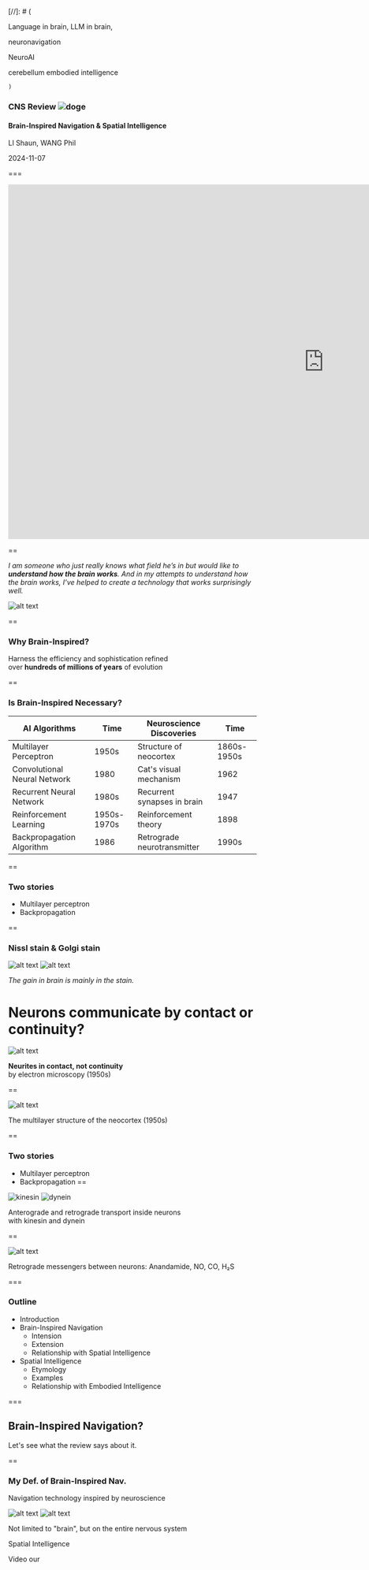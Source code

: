 [//]: # (
 
 Language in brain,
 LLM in brain,

 neuronavigation

 NeuroAI


 cerebellum embodied intelligence
    
    )

<style>
.container{
    display: flex;
}
.col{
    flex: 1;
}
</style>

### CNS Review ![doge](https://i.pinimg.com/originals/9e/34/a7/9e34a789c776b41de7ce64a3601cd564.png)<!-- .element: width="30" style="position: absolute;" -->
#### Brain-Inspired Navigation & Spatial Intelligence

LI Shaun, WANG Phil

2024-11-07

<!-- .element: style="font-size:20pt" -->

=== 


<iframe width="1280" height="720" src="https://www.youtube.com/embed/-icD_KmvnnM?start=115" title="First Reactions | Geoffrey Hinton, Nobel Prize in Physics 2024 | Telephone interview" frameborder="0" allow="accelerometer; autoplay; clipboard-write; encrypted-media; gyroscope; picture-in-picture; web-share" referrerpolicy="strict-origin-when-cross-origin" allowfullscreen></iframe>

==

*I am someone who just really knows what field he’s in but would like to **understand how the brain works**<!-- .element style="color:#ffde64"-->. And in my attempts to understand how the brain works, I’ve helped to create a technology that works surprisingly well.* <!-- .element: style="float: left; width: 67%; padding-right:1em;  text-align: justify;" -->

![alt text](https://www.nobelprize.org/uploads/2024/10/2-2_3-6704d5430e393-464x696.jpg) <!-- .element: style="width: 25%" -->

==

### Why Brain-Inspired?

Harness the efficiency and sophistication refined <br> over **hundreds of millions of years**<!-- .element style="color:#FFED64"--> of evolution
<!-- .element: style="font-size:26pt" -->


==

### Is Brain-Inspired Necessary?


| **AI Algorithms**        | **Time** | **Neuroscience Discoveries**            | **Time**  |
|------------------------|----------|----------------------------|-----------|
| Multilayer Perceptron | 1950s    | Structure of neocortex     | 1860s-1950s |
| Convolutional Neural Network  | 1980     | Cat's visual mechanism | 1962      |
| Recurrent Neural Network  | 1980s      | Recurrent synapses in brain| 1947 |
| Reinforcement Learning   | 1950s-1970s | Reinforcement theory | 1898      |
| Backpropagation Algorithm | 1986     | Retrograde neurotransmitter| 1990s |


<!-- .element: style="font-size:18pt" -->
==

### Two stories
- Multilayer perceptron
- Backpropagation <!-- .element: style="color:gray" -->


==

### Nissl stain & Golgi stain

![alt text](nissl.png)<!-- .element: height="300" --> 
![alt text](golgi.png)<!-- .element: height="300" -->

*The gain in brain is mainly in the stain.*

**Neurons communicate by contact or continuity?**  <!-- .element style="color:#FFED64"-->
==

![alt text](electron-microscope.png)

**Neurites in contact, not continuity**<!-- .element style="color:#FFED64"--><br>by electron microscopy (1950s)

==

![alt text](image-2.png)<!-- .element: height="500" -->

The multilayer structure of the neocortex (1950s)

==

### Two stories
- Multilayer perceptron<!-- .element: style="color:gray" -->
- Backpropagation 
==

![kinesin](https://i.makeagif.com/media/11-08-2022/oUjMFB.gif)
![dynein](https://i.makeagif.com/media/9-14-2022/07HFis.gif)

Anterograde and retrograde transport inside neurons<br>with kinesin and dynein


==

![alt text](image-3.png)<!-- .element: height="500" -->

Retrograde messengers between neurons: Anandamide, NO, CO, H₂S 

===

### Outline
- Introduction<!-- .element: style="color:gray" -->
- Brain-Inspired Navigation
    - Intension
    - Extension
    - Relationship with Spatial Intelligence
- Spatial Intelligence
    - Etymology
    - Examples
    - Relationship with Embodied Intelligence

===
## Brain-Inspired Navigation?
Let's see what the review says about it.



== 

### My Def. of Brain-Inspired Nav.

Navigation technology inspired by neuroscience

![alt text](image-4.png)<!-- .element: height="250" --> ![alt text](image-5.png)<!-- .element: height="250" -->

Not limited to "brain", but on the entire nervous system
<!-- .element: style="font-size:30pt;color:#ffde64" -->


Spatial Intelligence

Video our


